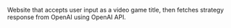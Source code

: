 Website that accepts user input as a video game title, then fetches strategy response from OpenAI using OpenAI API.
